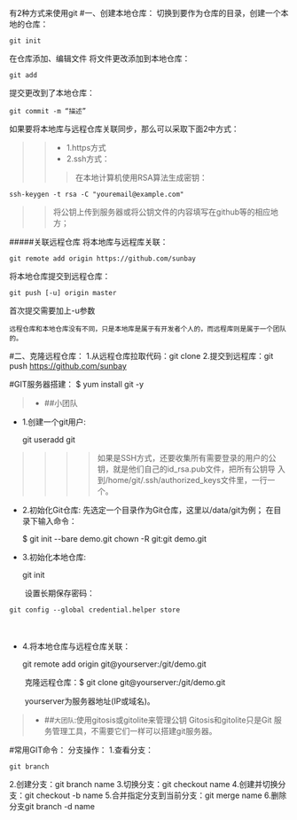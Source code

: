 有2种方式来使用git
#一、创建本地仓库：
切换到要作为仓库的目录，创建一个本地的仓库：

    git init
    
在仓库添加、编辑文件
将文件更改添加到本地仓库：

    git add
提交更改到了本地仓库：

    git commit -m “描述”  


如果要将本地库与远程仓库关联同步，那么可以采取下面2中方式：
>>* 1.https方式
>>* 2.ssh方式：
>>>在本地计算机使用RSA算法生成密钥：
    
    ssh-keygen -t rsa -C "youremail@example.com"
>>将公钥上传到服务器或将公钥文件的内容填写在github等的相应地方；

#####关联远程仓库
将本地库与远程库关联：

    git remote add origin https://github.com/sunbay
将本地仓库提交到远程仓库：

    git push [-u] origin master    
首次提交需要加上-u参数


`远程仓库和本地仓库没有不同，只是本地库是属于有开发者个人的，而远程库则是属于一个团队的。`





#二、克隆远程仓库：
1.从远程仓库拉取代码：git clone 
2.提交到远程库：git push https://github.com/sunbay



#GIT服务器搭建：
    $ yum install git -y
>* ##小团队
* 1.创建一个git用户:

    git useradd git
>>>>如果是SSH方式，还要收集所有需要登录的用户的公钥，就是他们自己的id_rsa.pub文件，把所有公钥导      入到/home/git/.ssh/authorized_keys文件里，一行一个。
　　
* 2.初始化Git仓库:
先选定一个目录作为Git仓库，这里以/data/git为例；
在目录下输入命令：

    $  git init --bare demo.git
    chown -R git:git demo.git
* 3.初始化本地仓库:

    git init
    

　　设置长期保存密码：  
    
    git config --global credential.helper store
　　
* 4.将本地仓库与远程仓库关联：
    
    git remote add origin git@yourserver:/git/demo.git

　　克隆远程仓库：$ git clone git@yourserver:/git/demo.git

　　yourserver为服务器地址(IP或域名)。
　　
　　
>* ##`大团队`:使用gitosis或gitolite来管理公钥
Gitosis和gitolite只是Git 服务管理工具，不需要它们一样可以搭建git服务器。


#常用GIT命令：
分支操作：
1.查看分支：

    git branch
2.创建分支：git branch name
3.切换分支：git checkout name
4.创建并切换分支：git checkout -b name
5.合并指定分支到当前分支：git merge name
6.删除分支git branch -d name

